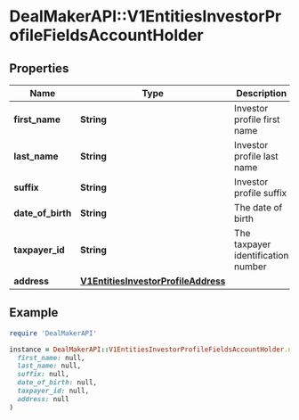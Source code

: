 # DealMakerAPI::V1EntitiesInvestorProfileFieldsAccountHolder

## Properties

| Name | Type | Description | Notes |
| ---- | ---- | ----------- | ----- |
| **first_name** | **String** | Investor profile first name | [optional] |
| **last_name** | **String** | Investor profile last name | [optional] |
| **suffix** | **String** | Investor profile suffix | [optional] |
| **date_of_birth** | **String** | The date of birth | [optional] |
| **taxpayer_id** | **String** | The taxpayer identification number | [optional] |
| **address** | [**V1EntitiesInvestorProfileAddress**](V1EntitiesInvestorProfileAddress.md) |  | [optional] |

## Example

```ruby
require 'DealMakerAPI'

instance = DealMakerAPI::V1EntitiesInvestorProfileFieldsAccountHolder.new(
  first_name: null,
  last_name: null,
  suffix: null,
  date_of_birth: null,
  taxpayer_id: null,
  address: null
)
```

